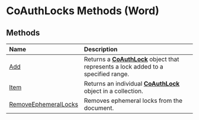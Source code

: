 
# CoAuthLocks Methods (Word)

## Methods



|**Name**|**Description**|
|:-----|:-----|
|[Add](e66aed3e-b097-31c5-3b2a-748e278c3b61.md)|Returns a  **[CoAuthLock](3efa12b0-1079-c6df-20c1-a66398161c8e.md)** object that represents a lock added to a specified range.|
|[Item](1cdcfb33-3fe4-974a-760c-5d62dea0081e.md)|Returns an individual  **[CoAuthLock](3efa12b0-1079-c6df-20c1-a66398161c8e.md)** object in a collection.|
|[RemoveEphemeralLocks](fc894f97-b84c-8410-1847-ef2c3ad97300.md)|Removes ephemeral locks from the document.|
